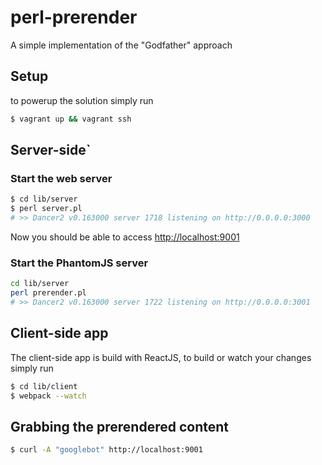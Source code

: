 # perl-prerender
A simple implementation of the "Godfather" approach

## Setup

to powerup the solution simply run

```bash
$ vagrant up && vagrant ssh
```

## Server-side`
### Start the web server

```bash
$ cd lib/server
$ perl server.pl
# >> Dancer2 v0.163000 server 1718 listening on http://0.0.0.0:3000
```

Now you should be able to access [http://localhost:9001](http://localhost:9001)
  
### Start the PhantomJS server

```bash
cd lib/server
perl prerender.pl
# >> Dancer2 v0.163000 server 1722 listening on http://0.0.0.0:3001
```

## Client-side app
The client-side app is build with ReactJS, to build or watch your changes simply run

```bash
$ cd lib/client
$ webpack --watch
```

## Grabbing the prerendered content

```bash
$ curl -A "googlebot" http://localhost:9001
```

